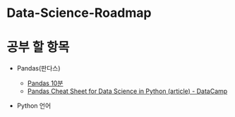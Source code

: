 # Data-Science-Roadmap

# 공부 할 항목

- Pandas(판다스)

  - [Pandas 10분](https://dataitgirls2.github.io/10minutes2pandas/)
  - [Pandas Cheat Sheet for Data Science in Python (article) - DataCamp](https://www.datacamp.com/community/data-science-cheatsheets)

- Python 언어
